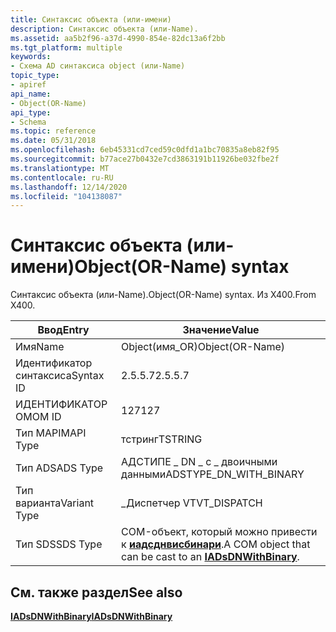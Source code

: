 ```yaml
---
title: Синтаксис объекта (или-имени)
description: Синтаксис объекта (или-Name).
ms.assetid: aa5b2f96-a37d-4990-854e-82dc13a6f2bb
ms.tgt_platform: multiple
keywords:
- Схема AD синтаксиса object (или-Name)
topic_type:
- apiref
api_name:
- Object(OR-Name)
api_type:
- Schema
ms.topic: reference
ms.date: 05/31/2018
ms.openlocfilehash: 6eb45331cd7ced59c0dfd1a1bc70835a8eb82f95
ms.sourcegitcommit: b77ace27b0432e7cd3863191b11926be032fbe2f
ms.translationtype: MT
ms.contentlocale: ru-RU
ms.lasthandoff: 12/14/2020
ms.locfileid: "104138087"
---
```

# <a name="objector-name-syntax"></a><span data-ttu-id="7368a-104">Синтаксис объекта (или-имени)</span><span class="sxs-lookup"><span data-stu-id="7368a-104">Object(OR-Name) syntax</span></span>

<span data-ttu-id="7368a-105">Синтаксис объекта (или-Name).</span><span class="sxs-lookup"><span data-stu-id="7368a-105">Object(OR-Name) syntax.</span></span> <span data-ttu-id="7368a-106">Из X400.</span><span class="sxs-lookup"><span data-stu-id="7368a-106">From X400.</span></span>



| <span data-ttu-id="7368a-107">Ввод</span><span class="sxs-lookup"><span data-stu-id="7368a-107">Entry</span></span> | <span data-ttu-id="7368a-108">Значение</span><span class="sxs-lookup"><span data-stu-id="7368a-108">Value</span></span> |
|--------------|------------------------------------------------------------------------------------|
| <span data-ttu-id="7368a-109">Имя</span><span class="sxs-lookup"><span data-stu-id="7368a-109">Name</span></span>         | <span data-ttu-id="7368a-110">Object(имя_OR)</span><span class="sxs-lookup"><span data-stu-id="7368a-110">Object(OR-Name)</span></span>                                                                    |
| <span data-ttu-id="7368a-111">Идентификатор синтаксиса</span><span class="sxs-lookup"><span data-stu-id="7368a-111">Syntax ID</span></span>    | <span data-ttu-id="7368a-112">2.5.5.7</span><span class="sxs-lookup"><span data-stu-id="7368a-112">2.5.5.7</span></span>                                                                            |
| <span data-ttu-id="7368a-113">ИДЕНТИФИКАТОР OM</span><span class="sxs-lookup"><span data-stu-id="7368a-113">OM ID</span></span>        | <span data-ttu-id="7368a-114">127</span><span class="sxs-lookup"><span data-stu-id="7368a-114">127</span></span>                                                                                |
| <span data-ttu-id="7368a-115">Тип MAPI</span><span class="sxs-lookup"><span data-stu-id="7368a-115">MAPI Type</span></span>    | <span data-ttu-id="7368a-116">тстринг</span><span class="sxs-lookup"><span data-stu-id="7368a-116">TSTRING</span></span>                                                                            |
| <span data-ttu-id="7368a-117">Тип ADS</span><span class="sxs-lookup"><span data-stu-id="7368a-117">ADS Type</span></span>     | <span data-ttu-id="7368a-118">АДСТИПЕ \_ DN \_ с \_ двоичными данными</span><span class="sxs-lookup"><span data-stu-id="7368a-118">ADSTYPE\_DN\_WITH\_BINARY</span></span>                                                          |
| <span data-ttu-id="7368a-119">Тип варианта</span><span class="sxs-lookup"><span data-stu-id="7368a-119">Variant Type</span></span> | <span data-ttu-id="7368a-120">\_Диспетчер VT</span><span class="sxs-lookup"><span data-stu-id="7368a-120">VT\_DISPATCH</span></span>                                                                       |
| <span data-ttu-id="7368a-121">Тип SDS</span><span class="sxs-lookup"><span data-stu-id="7368a-121">SDS Type</span></span>     | <span data-ttu-id="7368a-122">COM-объект, который можно привести к [**иадсднвисбинари**](/windows/desktop/api/iads/nn-iads-iadsdnwithbinary).</span><span class="sxs-lookup"><span data-stu-id="7368a-122">A COM object that can be cast to an [**IADsDNWithBinary**](/windows/desktop/api/iads/nn-iads-iadsdnwithbinary).</span></span> |



## <a name="see-also"></a><span data-ttu-id="7368a-123">См. также раздел</span><span class="sxs-lookup"><span data-stu-id="7368a-123">See also</span></span>

<dl> <dt>

[<span data-ttu-id="7368a-124">**IADsDNWithBinary**</span><span class="sxs-lookup"><span data-stu-id="7368a-124">**IADsDNWithBinary**</span></span>](/windows/desktop/api/iads/nn-iads-iadsdnwithbinary)
</dt> </dl>

 

 
